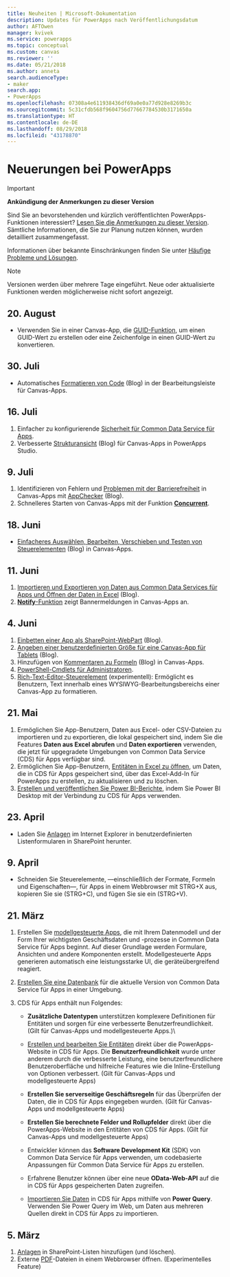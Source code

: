 ```yaml
---
title: Neuheiten | Microsoft-Dokumentation
description: Updates für PowerApps nach Veröffentlichungsdatum
author: AFTOwen
manager: kvivek
ms.service: powerapps
ms.topic: conceptual
ms.custom: canvas
ms.reviewer: ''
ms.date: 05/21/2018
ms.author: anneta
search.audienceType:
- maker
search.app:
- PowerApps
ms.openlocfilehash: 07308a4e611938436df69a0e0a77d928e8269b3c
ms.sourcegitcommit: 5c31cfdb568f9604756d77667784530b3171650a
ms.translationtype: HT
ms.contentlocale: de-DE
ms.lasthandoff: 08/29/2018
ms.locfileid: "43178870"
---
```

# <a name="whats-new-in-powerapps"></a>Neuerungen bei PowerApps

> [!IMPORTANT]
>
> **Ankündigung der Anmerkungen zu dieser Version**
>
> Sind Sie an bevorstehenden und kürzlich veröffentlichten PowerApps-Funktionen interessiert?
>[Lesen Sie die Anmerkungen zu dieser Version](https://docs.microsoft.com/business-applications-release-notes/april18/powerapps/overview). Sämtliche Informationen, die Sie zur Planung nutzen können, wurden detailliert zusammengefasst.

Informationen über bekannte Einschränkungen finden Sie unter [Häufige Probleme und Lösungen](common-issues-and-resolutions.md).

> [!NOTE]
> Versionen werden über mehrere Tage eingeführt. Neue oder aktualisierte Funktionen werden möglicherweise nicht sofort angezeigt.

## <a name="august-20"></a>20. August
* Verwenden Sie in einer Canvas-App, die [GUID-Funktion](functions/function-guid.md), um einen GUID-Wert zu erstellen oder eine Zeichenfolge in einen GUID-Wert zu konvertieren.

## <a name="july-30"></a>30. Juli

* Automatisches [Formatieren von Code](https://powerapps.microsoft.com/en-us/blog/automatically-format-your-formula/) (Blog) in der Bearbeitungsleiste für Canvas-Apps.

## <a name="july-16"></a>16. Juli

1. Einfacher zu konfigurierende [Sicherheit für Common Data Service für Apps](share-app.md##manage-entity-permissions).
2. Verbesserte [Strukturansicht](https://powerapps.microsoft.com/blog/tree-view-now-even-better-with-expand-all-collapse-all-and-more/) (Blog) für Canvas-Apps in PowerApps Studio.

## <a name="july-9"></a>9. Juli

1. Identifizieren von Fehlern und [Problemen mit der Barrierefreiheit](accessibility-checker.md) in Canvas-Apps mit [AppChecker](https://powerapps.microsoft.com/blog/new-app-checker-helps-you-fix-errors-and-make-accessible-apps/) (Blog).
2. Schnelleres Starten von Canvas-Apps mit der Funktion [**Concurrent**](functions/function-concurrent.md).

## <a name="june-18"></a>18. Juni

* [Einfacheres Auswählen, Bearbeiten, Verschieben und Testen von Steuerelementen](https://powerapps.microsoft.com/blog/say-goodbye-to-miss-clicks-on-the-canvas/) (Blog) in Canvas-Apps.

## <a name="june-11"></a>11. Juni

1. [Importieren und Exportieren von Daten aus Common Data Services für Apps und Öffnen der Daten in Excel](https://powerapps.microsoft.com/blog/cds-for-apps-excel-importexport/) (Blog).
1. [**Notify**-Funktion](functions/function-showerror.md) zeigt Bannermeldungen in Canvas-Apps an.

## <a name="june-4"></a>4. Juni

1. [Einbetten einer App als SharePoint-WebPart](https://powerapps.microsoft.com/blog/embedding-powerapps-in-office-and-beyond/) (Blog).
1. [Angeben einer benutzerdefinierten Größe für eine Canvas-App für Tablets](https://powerapps.microsoft.com/blog/embedding-powerapps-in-office-and-beyond/) (Blog).
1. Hinzufügen von [Kommentaren zu Formeln](https://powerapps.microsoft.com/blog/comment-your-powerapps-code/) (Blog) in Canvas-Apps.
1. [PowerShell-Cmdlets für Administratoren](https://docs.microsoft.com/powerapps/administrator/powerapps-powershell).
1. [Rich-Text-Editor-Steuerelement](controls/control-richtexteditor.md) (experimentell): Ermöglicht es Benutzern, Text innerhalb eines WYSIWYG-Bearbeitungsbereichs einer Canvas-App zu formatieren.

## <a name="may-21"></a>21. Mai

1. Ermöglichen Sie App-Benutzern, Daten aus Excel- oder CSV-Dateien zu importieren und zu exportieren, die lokal gespeichert sind, indem Sie die Features **Daten aus Excel abrufen** und **Daten exportieren** verwenden, die jetzt für upgegradete Umgebungen von Common Data Service (CDS) für Apps verfügbar sind. 
1. Ermöglichen Sie App-Benutzern, [Entitäten in Excel zu öffnen](../common-data-service/data-platform-excel-addin.md), um Daten, die in CDS für Apps gespeichert sind, über das Excel-Add-In für PowerApps zu erstellen, zu aktualisieren und zu löschen. 
1. [Erstellen und veröffentlichen Sie Power BI-Berichte](../common-data-service/data-platform-powerbi-connector.md), indem Sie Power BI Desktop mit der Verbindung zu CDS für Apps verwenden.

## <a name="april-23"></a>23. April

* Laden Sie [Anlagen](controls/control-attachments.md) im Internet Explorer in benutzerdefinierten Listenformularen in SharePoint herunter.

## <a name="april-9"></a>9. April

* Schneiden Sie Steuerelemente, &mdash;einschließlich der Formate, Formeln und Eigenschaften&mdash;, für Apps in einem Webbrowser mit STRG+X aus, kopieren Sie sie (STRG+C), und fügen Sie sie ein (STRG+V).

## <a name="march-21"></a>21. März

1. Erstellen Sie [modellgesteuerte Apps](../model-driven-apps/model-driven-app-overview.md), die mit Ihrem Datenmodell und der Form Ihrer wichtigsten Geschäftsdaten und -prozesse in Common Data Service für Apps beginnt. Auf dieser Grundlage werden Formulare, Ansichten und andere Komponenten erstellt. Modellgesteuerte Apps generieren automatisch eine leistungsstarke UI, die geräteübergreifend reagiert.
2. [Erstellen Sie eine Datenbank](../../administrator/create-database.md) für die aktuelle Version von Common Data Service für Apps in einer Umgebung.
3. CDS für Apps enthält nun Folgendes:

    * **Zusätzliche Datentypen** unterstützen komplexere Definitionen für Entitäten und sorgen für eine verbesserte Benutzerfreundlichkeit. (Gilt für Canvas-Apps und modellgesteuerte Apps.)\

    * [Erstellen und bearbeiten Sie Entitäten](../common-data-service/data-platform-create-entity.md) direkt über die PowerApps-Website in CDS für Apps. Die **Benutzerfreundlichkeit** wurde unter anderem durch die verbesserte Leistung, eine benutzerfreundlichere Benutzeroberfläche und hilfreiche Features wie die Inline-Erstellung von Optionen verbessert. (Gilt für Canvas-Apps und modellgesteuerte Apps)
    * **Erstellen Sie serverseitige Geschäftsregeln** für das Überprüfen der Daten, die in CDS für Apps eingegeben wurden. (Gilt für Canvas-Apps und modellgesteuerte Apps)
    * **Erstellen Sie berechnete Felder und Rollupfelder** direkt über die PowerApps-Website in den Entitäten von CDS für Apps. (Gilt für Canvas-Apps und modellgesteuerte Apps)  
    * Entwickler können das **Software Development Kit** (SDK) von Common Data Service für Apps verwenden, um codebasierte Anpassungen für Common Data Service für Apps zu erstellen.
    * Erfahrene Benutzer können über eine neue **OData-Web-API** auf die in CDS für Apps gespeicherten Daten zugreifen.
    * [Importieren Sie Daten](../common-data-service/data-platform-cds-newentity-pq.md) in CDS für Apps mithilfe von **Power Query**. Verwenden Sie Power Query im Web, um Daten aus mehreren Quellen direkt in CDS für Apps zu importieren.

## <a name="march-5"></a>5. März

1. [Anlagen](controls/control-attachments.md) in SharePoint-Listen hinzufügen (und löschen).
2. Externe [PDF](controls/control-pdf-viewer.md)-Dateien in einem Webbrowser öffnen. (Experimentelles Feature)
